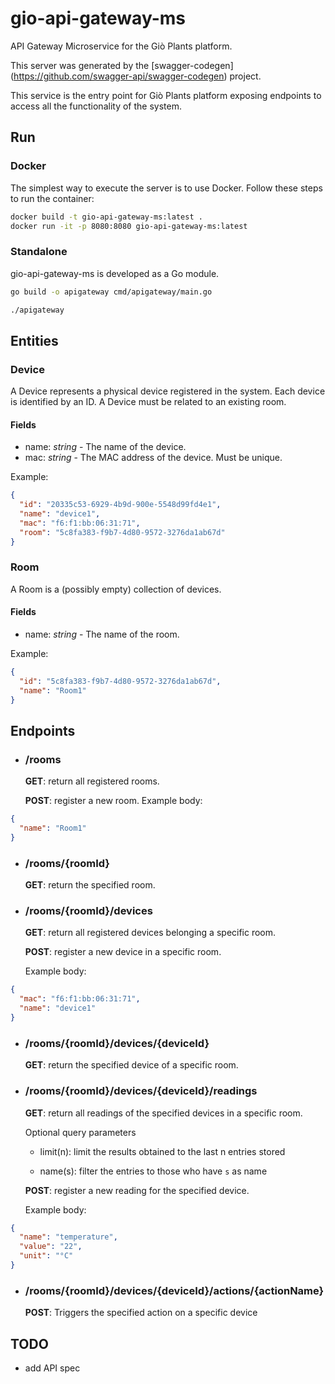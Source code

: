 # gio-api-gateway-ms
API Gateway Microservice for the Giò Plants platform.

This server was generated by the [swagger-codegen]
(https://github.com/swagger-api/swagger-codegen) project.

This service is the entry point for Giò Plants platform exposing endpoints to access all the functionality of the system.

## Run

### Docker

The simplest way to execute the server is to use Docker.
Follow these steps to run the container:

```bash
docker build -t gio-api-gateway-ms:latest .
docker run -it -p 8080:8080 gio-api-gateway-ms:latest
```

### Standalone

gio-api-gateway-ms is developed as a Go module.

```bash
go build -o apigateway cmd/apigateway/main.go

./apigateway
```

## Entities

### Device

A Device represents a physical device registered in the system. Each device is identified by an ID.
A Device must be related to an existing room.

#### Fields

- name: *string* - The name of the device.
- mac: *string* -  The MAC address of the device. Must be unique.

Example:

```json
{
  "id": "20335c53-6929-4b9d-900e-5548d99fd4e1",
  "name": "device1",
  "mac": "f6:f1:bb:06:31:71",
  "room": "5c8fa383-f9b7-4d80-9572-3276da1ab67d"
}
```

### Room

A Room is a (possibly empty) collection of devices.

#### Fields

- name: *string* - The name of the room.

Example:

```json
{
  "id": "5c8fa383-f9b7-4d80-9572-3276da1ab67d",
  "name": "Room1"
}
```

## Endpoints

- ### /rooms

    **GET**: return all registered rooms.

    **POST**: register a new room.
    Example body:
```json
{
  "name": "Room1"
}
```

- ### /rooms/{roomId}

    **GET**: return the specified room.
    
- ### /rooms/{roomId}/devices

    **GET**: return all registered devices belonging a specific room.

    **POST**: register a new device in a specific room.
    
    Example body:
```json
{
  "mac": "f6:f1:bb:06:31:71",
  "name": "device1"
}
```

- ### /rooms/{roomId}/devices/{deviceId}

    **GET**: return the specified device of a specific room.

- ### /rooms/{roomId}/devices/{deviceId}/readings

    **GET**: return all readings of the specified devices in a specific room.
    
    Optional query parameters
    
    - limit(n): limit the results obtained to the last n entries stored
    
    - name(s): filter the entries to those who have `s` as name
    
    **POST**: register a new reading for the specified device.
    
    Example body:
```json
{
  "name": "temperature",
  "value": "22",
  "unit": "°C"
}
```

- ### /rooms/{roomId}/devices/{deviceId}/actions/{actionName}

    **POST**: Triggers the specified action on a specific device

## TODO
- add API spec